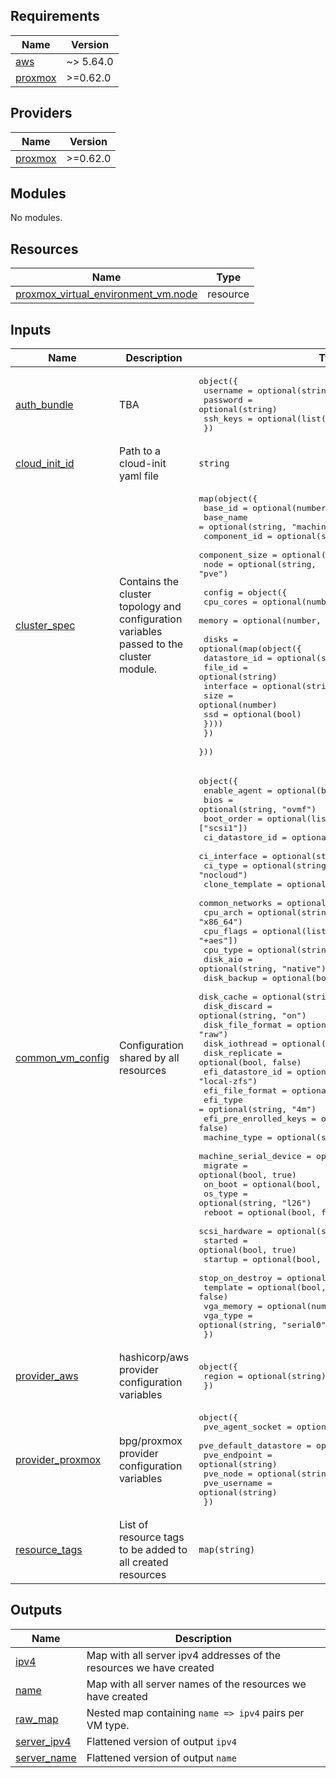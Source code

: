 <!-- BEGIN_TF_DOCS -->
## Requirements

| Name | Version |
|------|---------|
| <a name="requirement_aws"></a> [aws](#requirement\_aws) | ~> 5.64.0 |
| <a name="requirement_proxmox"></a> [proxmox](#requirement\_proxmox) | >=0.62.0 |

## Providers

| Name | Version |
|------|---------|
| <a name="provider_proxmox"></a> [proxmox](#provider\_proxmox) | >=0.62.0 |

## Modules

No modules.

## Resources

| Name | Type |
|------|------|
| [proxmox_virtual_environment_vm.node](https://registry.terraform.io/providers/bpg/proxmox/latest/docs/resources/virtual_environment_vm) | resource |

## Inputs

| Name | Description | Type | Default | Required |
|------|-------------|------|---------|:--------:|
| <a name="input_auth_bundle"></a> [auth\_bundle](#input\_auth\_bundle) | TBA | <pre>object({<br>    username = optional(string)<br>    password = optional(string)<br>    ssh_keys = optional(list(string))<br>  })</pre> | `{}` | no |
| <a name="input_cloud_init_id"></a> [cloud\_init\_id](#input\_cloud\_init\_id) | Path to a cloud-init yaml file | `string` | `""` | no |
| <a name="input_cluster_spec"></a> [cluster\_spec](#input\_cluster\_spec) | Contains the cluster topology and configuration variables passed to the cluster module. | <pre>map(object({<br>    base_id        = optional(number, 300)<br>    base_name      = optional(string, "machine")<br>    component_id   = optional(string)<br>    component_size = optional(number, 3)<br>    node           = optional(string, "pve")<br><br>    config = object({<br>      cpu_cores = optional(number, 4)<br>      memory    = optional(number, 4096)<br><br>      disks = optional(map(object({<br>        datastore_id = optional(string)<br>        file_id      = optional(string)<br>        interface    = optional(string)<br>        size         = optional(number)<br>        ssd          = optional(bool)<br>      })))<br>    })<br>  }))</pre> | n/a | yes |
| <a name="input_common_vm_config"></a> [common\_vm\_config](#input\_common\_vm\_config) | Configuration shared by all resources | <pre>object({<br>    enable_agent          = optional(bool, true)<br>    bios                  = optional(string, "ovmf")<br>    boot_order            = optional(list(string), ["scsi1"])<br>    ci_datastore_id       = optional(string, "local-zfs")<br>    ci_interface          = optional(string, "scsi0")<br>    ci_type               = optional(string, "nocloud")<br>    clone_template        = optional(bool, false)<br>    common_networks       = optional(list(any))<br>    cpu_arch              = optional(string, "x86_64")<br>    cpu_flags             = optional(list(string), ["+hv-evmcs", "+aes"])<br>    cpu_type              = optional(string, "host")<br>    disk_aio              = optional(string, "native")<br>    disk_backup           = optional(bool, false)<br>    disk_cache            = optional(string, "directsync")<br>    disk_discard          = optional(string, "on")<br>    disk_file_format      = optional(string, "raw")<br>    disk_iothread         = optional(bool, true)<br>    disk_replicate        = optional(bool, false)<br>    efi_datastore_id      = optional(string, "local-zfs")<br>    efi_file_format       = optional(string, "raw")<br>    efi_type              = optional(string, "4m")<br>    efi_pre_enrolled_keys = optional(bool, false)<br>    machine_type          = optional(string, "q35")<br>    machine_serial_device = optional(string, "serial")<br>    migrate               = optional(bool, true)<br>    on_boot               = optional(bool, true)<br>    os_type               = optional(string, "l26")<br>    reboot                = optional(bool, false)<br>    scsi_hardware         = optional(string, "virtio-scsi-single")<br>    started               = optional(bool, true)<br>    startup               = optional(bool, false)<br>    stop_on_destroy       = optional(bool, true)<br>    template              = optional(bool, false)<br>    vga_memory            = optional(number, 16)<br>    vga_type              = optional(string, "serial0")<br>  })</pre> | `{}` | no |
| <a name="input_provider_aws"></a> [provider\_aws](#input\_provider\_aws) | hashicorp/aws provider configuration variables | <pre>object({<br>    region = optional(string)<br>  })</pre> | `{}` | no |
| <a name="input_provider_proxmox"></a> [provider\_proxmox](#input\_provider\_proxmox) | bpg/proxmox provider configuration variables | <pre>object({<br>    pve_agent_socket      = optional(string)<br>    pve_default_datastore = optional(string)<br>    pve_endpoint          = optional(string)<br>    pve_node              = optional(string)<br>    pve_username          = optional(string)<br>  })</pre> | `{}` | no |
| <a name="input_resource_tags"></a> [resource\_tags](#input\_resource\_tags) | List of resource tags to be added to all created resources | `map(string)` | <pre>{<br>  "managed_by": "terraform"<br>}</pre> | no |

## Outputs

| Name | Description |
|------|-------------|
| <a name="output_ipv4"></a> [ipv4](#output\_ipv4) | Map with all server ipv4 addresses of the resources we have created |
| <a name="output_name"></a> [name](#output\_name) | Map with all server names of the resources we have created |
| <a name="output_raw_map"></a> [raw\_map](#output\_raw\_map) | Nested map containing `name => ipv4` pairs per VM type. |
| <a name="output_server_ipv4"></a> [server\_ipv4](#output\_server\_ipv4) | Flattened version of output `ipv4` |
| <a name="output_server_name"></a> [server\_name](#output\_server\_name) | Flattened version of output `name` |
<!-- END_TF_DOCS -->